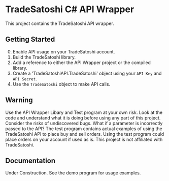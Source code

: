 <h1>TradeSatoshi C# API Wrapper</h1>

This project contains the TradeSatoshi API wrapper.


## Getting Started

0. Enable API usage on your TradeSatoshi account.
1. Build the TradeSatoshi library. 
2. Add a reference to either the API Wrapper project or the compiled library.
3. Create a 'TradeSatoshiAPI.TradeSatoshi' object using your `API Key` and `API Secret`.
4. Use the `TradeSatoshi` object to make API calls.


## Warning

Use the API Wrapper Libary and Test program at your own risk. Look at the code and understand what it is doing before using any part of this project. Consider the risks of undiscovered bugs. What if a parameter is incorrectly passed to the API? The test program contains actual examples of using the TradeSatoshi API to place buy and sell orders. Using the test program could place orders on your account if used as is. This project is not affiliated with TradeSatoshi.


## Documentation

Under Construction. See the demo program for usage examples.